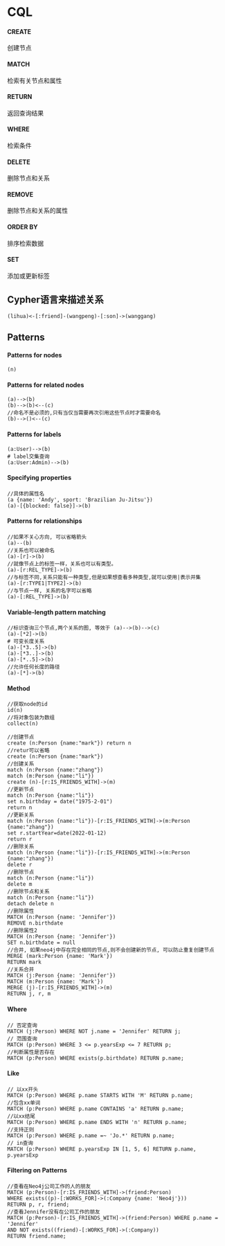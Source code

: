# CQL

#### CREATE

创建节点

#### MATCH

检索有关节点和属性

#### RETURN

返回查询结果

#### WHERE

检索条件

#### DELETE

删除节点和关系

#### REMOVE

删除节点和关系的属性

#### ORDER BY

排序检索数据

#### SET

添加或更新标签

## Cypher语言来描述关系

```CQL
(lihua)<-[:friend]-(wangpeng)-[:son]->(wanggang)
```

## Patterns

#### Patterns for nodes

```cypher
(n)
```

#### Patterns for related nodes

```cypher
(a)-->(b)
(b)-->(b)<--(c)
//命名不是必须的,只有当仅当需要再次引用这些节点时才需要命名
(b)-->()<--(c)
```

#### Patterns for labels

```cypher
(a:User)-->(b)
# label交集查询
(a:User:Admin)-->(b)
```

#### Specifying properties

```cypher
//具体的属性名
(a {name: 'Andy', sport: 'Brazilian Ju-Jitsu'})
(a)-[{blocked: false}]->(b)
```

#### Patterns for relationships

```cypher
//如果不关心方向, 可以省略箭头
(a)--(b)
//关系也可以被命名
(a)-[r]->(b)
//就像节点上的标签一样，关系也可以有类型。
(a)-[r:REL_TYPE]->(b)
//与标签不同,关系只能有一种类型,但是如果想查看多种类型,就可以使用|表示并集
(a)-[r:TYPE1|TYPE2]->(b)
//与节点一样, 关系的名字可以省略
(a)-[:REL_TYPE]->(b)
```

#### Variable-length pattern matching

```cypher
//标识查询三个节点,两个关系的图, 等效于 (a)-->(b)-->(c)
(a)-[*2]->(b)
# 可变长度关系
(a)-[*3..5]->(b)
(a)-[*3..]->(b)
(a)-[*..5]->(b)
//允许任何长度的路径
(a)-[*]->(b)
```
#### Method

```cypher
//获取node的id
id(n)
//将对象包装为数组
collect(n)
```

```cypher
//创建节点
create (n:Person {name:"mark"}) return n
//retur可以省略
create (n:Person {name:"mark"})
//创建关系
match (n:Person {name:"zhang"})
match (m:Person {name:"li"})
create (n)-[r:IS_FRIENDS_WITH]->(m)
//更新节点
match (n:Person {name:"li"})
set n.birthday = date("1975-2-01")
return n
//更新关系
match (n:Person {name:"li"})-[r:IS_FRIENDS_WITH]->(m:Person {name:"zhang"})
set r.startYear=date(2022-01-12)
return r
//删除关系
match (n:Person {name:"li"})-[r:IS_FRIENDS_WITH]->(m:Person {name:"zhang"})
delete r
//删除节点
match (n:Person {name:"li"})
delete m
//删除节点和关系
match (n:Person {name:"li"})
detach delete n
//删除属性
MATCH (n:Person {name: 'Jennifer'})
REMOVE n.birthdate
//删除属性2
MATCH (n:Person {name: 'Jennifer'})
SET n.birthdate = null
//合并, 如果neo4j中存在完全相同的节点,则不会创建新的节点, 可以防止重复创建节点
MERGE (mark:Person {name: 'Mark'})
RETURN mark
//关系合并
MATCH (j:Person {name: 'Jennifer'})
MATCH (m:Person {name: 'Mark'})
MERGE (j)-[r:IS_FRIENDS_WITH]->(m)
RETURN j, r, m
```

#### Where

```cypher
// 否定查询
MATCH (j:Person) WHERE NOT j.name = 'Jennifer' RETURN j;
// 范围查询
MATCH (p:Person) WHERE 3 <= p.yearsExp <= 7 RETURN p;
//判断属性是否存在
MATCH (p:Person) WHERE exists(p.birthdate) RETURN p.name;
```

#### Like

```cypher
// 以xx开头
MATCH (p:Person) WHERE p.name STARTS WITH 'M' RETURN p.name;
//包含xx单词
MATCH (p:Person) WHERE p.name CONTAINS 'a' RETURN p.name;
//以xx结尾
MATCH (p:Person) WHERE p.name ENDS WITH 'n' RETURN p.name;
//支持正则
MATCH (p:Person) WHERE p.name =~ 'Jo.*' RETURN p.name;
// in查询
MATCH (p:Person) WHERE p.yearsExp IN [1, 5, 6] RETURN p.name, p.yearsExp
```

####  Filtering on Patterns

```cypher
//查看在Neo4j公司工作的人的朋友
MATCH (p:Person)-[r:IS_FRIENDS_WITH]->(friend:Person) 
WHERE exists((p)-[:WORKS_FOR]->(:Company {name: 'Neo4j'}))
RETURN p, r, friend;
//查看Jennifer没有在公司工作的朋友
MATCH (p:Person)-[r:IS_FRIENDS_WITH]->(friend:Person) WHERE p.name = 'Jennifer'
AND NOT exists((friend)-[:WORKS_FOR]->(:Company))
RETURN friend.name;
```











